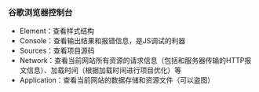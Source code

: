 ### 谷歌浏览器控制台
- Element：查看样式结构
- Console：查看输出结果和报错信息，是JS调试的利器
- Sources：查看项目源码
- Network：查看当前网站所有资源的请求信息（包括和服务器传输的HTTP报文信息）、加载时间（根据加载时间进行项目优化）等
- Application：查看当前网站的数据存储和资源文件（可以盗图）

